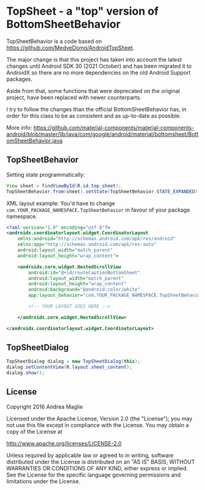 TopSheet - a "top" version of BottomSheetBehavior
=========================================

TopSheetBehavior is a code based on https://github.com/MedveDomg/AndroidTopSheet. 

The major change is that this project has taken into account the latest changes until Android SDK 30 (2021 October) and has been migrated it to AndroidX so there are no more dependencies on the old Android Support packages.

Aside from that, some functions that were deprecated on the original project, have been replaced with newer counterparts.

I try to follow the changes than the official BottomSheetBehavior has, in order for this class to be as consistent and as up-to-date as possible.

More info: https://github.com/material-components/material-components-android/blob/master/lib/java/com/google/android/material/bottomsheet/BottomSheetBehavior.java

TopSheetBehavior
-----

Setting state programmatically:
```java
View sheet = findViewById(R.id.top_sheet);
TopSheetBehavior.from(sheet).setState(TopSheetBehavior.STATE_EXPANDED);
```

XML layout example:
You'd have to change ```com.YOUR_PACKAGE_NAMESPACE.TopSheetBehavior``` in favour of your package namespace.

```XML layout
<?xml version="1.0" encoding="utf-8"?>
<androidx.coordinatorlayout.widget.CoordinatorLayout
    xmlns:android="http://schemas.android.com/apk/res/android"
    xmlns:app="http://schemas.android.com/apk/res-auto"
    android:layout_width="match_parent"
    android:layout_height="wrap_content">

    <androidx.core.widget.NestedScrollView
        android:id="@+id/routeCaptionBottomSheet"
        android:layout_width="match_parent"
        android:layout_height="wrap_content"
        android:background="@android:color/white"
        app:layout_behavior="com.YOUR_PACKAGE_NAMESPACE.TopSheetBehavior">

        <!-- YOUR LAYOUT GOES HERE -->

    </androidx.core.widget.NestedScrollView>

</androidx.coordinatorlayout.widget.CoordinatorLayout>
```

TopSheetDialog
-----
```java
TopSheetDialog dialog = new TopSheetDialog(this);
dialog.setContentView(R.layout.sheet_content);
dialog.show();
```


License
-------

Copyright 2016 Andrea Maglie

Licensed under the Apache License, Version 2.0 (the "License");
you may not use this file except in compliance with the License.
You may obtain a copy of the License at

   http://www.apache.org/licenses/LICENSE-2.0

Unless required by applicable law or agreed to in writing, software
distributed under the License is distributed on an "AS IS" BASIS,
WITHOUT WARRANTIES OR CONDITIONS OF ANY KIND, either express or implied.
See the License for the specific language governing permissions and
limitations under the License.
